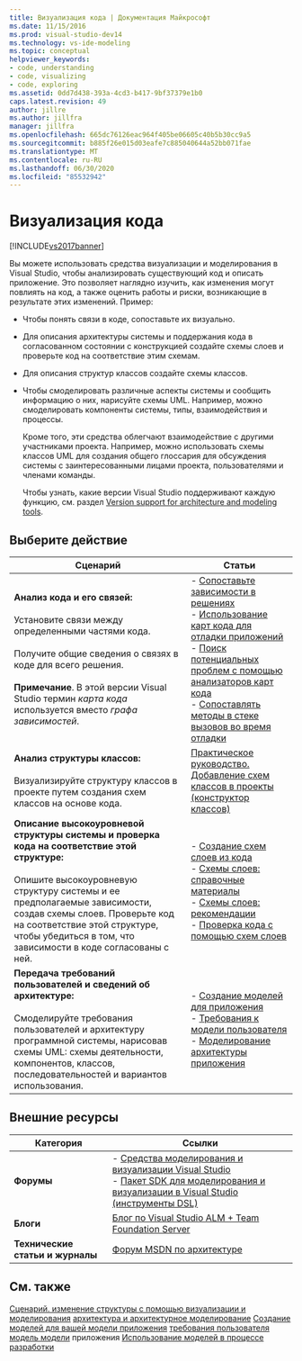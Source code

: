 ```yaml
---
title: Визуализация кода | Документация Майкрософт
ms.date: 11/15/2016
ms.prod: visual-studio-dev14
ms.technology: vs-ide-modeling
ms.topic: conceptual
helpviewer_keywords:
- code, understanding
- code, visualizing
- code, exploring
ms.assetid: 0dd7d438-393a-4cd3-b417-9bf37379e1b0
caps.latest.revision: 49
author: jillre
ms.author: jillfra
manager: jillfra
ms.openlocfilehash: 665dc76126eac964f405be06605c40b5b30cc9a5
ms.sourcegitcommit: b885f26e015d03eafe7c885040644a52bb071fae
ms.translationtype: MT
ms.contentlocale: ru-RU
ms.lasthandoff: 06/30/2020
ms.locfileid: "85532942"
---
```

# <a name="visualize-code"></a>Визуализация кода
[!INCLUDE[vs2017banner](../includes/vs2017banner.md)]

Вы можете использовать средства визуализации и моделирования в Visual Studio, чтобы анализировать существующий код и описать приложение. Это позволяет наглядно изучить, как изменения могут повлиять на код, а также оценить работы и риски, возникающие в результате этих изменений. Пример:

- Чтобы понять связи в коде, сопоставьте их визуально.

- Для описания архитектуры системы и поддержания кода в согласованном состоянии с конструкцией создайте схемы слоев и проверьте код на соответствие этим схемам.

- Для описания структур классов создайте схемы классов.

- Чтобы смоделировать различные аспекты системы и сообщить информацию о них, нарисуйте схемы UML. Например, можно смоделировать компоненты системы, типы, взаимодействия и процессы.

  Кроме того, эти средства облегчают взаимодействие с другими участниками проекта. Например, можно использовать схемы классов UML для создания общего глоссария для обсуждения системы с заинтересованными лицами проекта, пользователями и членами команды.

  Чтобы узнать, какие версии Visual Studio поддерживают каждую функцию, см. раздел [Version support for architecture and modeling tools](../modeling/what-s-new-for-design-in-visual-studio.md#VersionSupport).

## <a name="what-do-you-want-to-do"></a>Выберите действие

|Сценарий|Статьи|
|-|-|
|**Анализ кода и его связей:**<br /><br /> Установите связи между определенными частями кода.<br /><br /> Получите общие сведения о связях в коде для всего решения.<br /><br /> **Примечание**. В этой версии Visual Studio термин *карта кода* используется вместо *графа зависимостей*.|-   [Сопоставьте зависимости в решениях](../modeling/map-dependencies-across-your-solutions.md)<br />-   [Использование карт кода для отладки приложений](../modeling/use-code-maps-to-debug-your-applications.md)<br />-   [Поиск потенциальных проблем с помощью анализаторов карт кода](../modeling/find-potential-problems-using-code-map-analyzers.md)<br />-   [Сопоставлять методы в стеке вызовов во время отладки](../debugger/map-methods-on-the-call-stack-while-debugging-in-visual-studio.md)|
|**Анализ структуры классов:**<br /><br /> Визуализируйте структуру классов в проекте путем создания схем классов на основе кода.|[Практическое руководство. Добавление схем классов в проекты (конструктор классов)](../ide/how-to-add-class-diagrams-to-projects-class-designer.md)|
|**Описание высокоуровневой структуры системы и проверка кода на соответствие этой структуре:**<br /><br /> Опишите высокоуровневую структуру системы и ее предполагаемые зависимости, создав схемы слоев. Проверьте код на соответствие этой структуре, чтобы убедиться в том, что зависимости в коде согласованы с ней.|-   [Создание схем слоев из кода](../modeling/create-layer-diagrams-from-your-code.md)<br />-   [Схемы слоев: справочные материалы](../modeling/layer-diagrams-reference.md)<br />-   [Схемы слоев: рекомендации](../modeling/layer-diagrams-guidelines.md)<br />-   [Проверка кода с помощью схем слоев](../modeling/validate-code-with-layer-diagrams.md)|
|**Передача требований пользователей и сведений об архитектуре:**<br /><br /> Смоделируйте требования пользователей и архитектуру программной системы, нарисовав схемы UML: схемы деятельности, компонентов, классов, последовательностей и вариантов использования.|-   [Создание моделей для приложения](../modeling/create-models-for-your-app.md)<br />-   [Требования к модели пользователя](../modeling/model-user-requirements.md)<br />-   [Моделирование архитектуры приложения](../modeling/model-your-app-s-architecture.md)|

## <a name="external-resources"></a>Внешние ресурсы

|**Категория**|**Ссылки**|
|------------------|---------------|
|**Форумы**|-   [Средства моделирования и визуализации Visual Studio](https://social.msdn.microsoft.com/Forums/en-US/home?forum=vsarch)<br />-   [Пакет SDK для моделирования и визуализации в Visual Studio (инструменты DSL)](https://social.msdn.microsoft.com/Forums/home?forum=dslvsarchx)|
|**Блоги**|[Блог по Visual Studio ALM + Team Foundation Server](https://devblogs.microsoft.com/devops/welcome-to-the-visual-studio-alm-team-foundation-server-blog/)|
|**Технические статьи и журналы**|[Форум MSDN по архитектуре](https://msdn.microsoft.com/architecture/default.aspx)|

## <a name="see-also"></a>См. также
 [Сценарий. изменение структуры с помощью визуализации и моделирования](../modeling/scenario-change-your-design-using-visualization-and-modeling.md) [архитектура и архитектурное моделирование](../modeling/analyze-and-model-your-architecture.md) [Создание моделей для вашей модели приложения](../modeling/create-models-for-your-app.md) [требования пользователя](../modeling/model-user-requirements.md) [модель модели](../modeling/model-your-app-s-architecture.md) приложения [Использование моделей в процессе разработки](../modeling/use-models-in-your-development-process.md)

